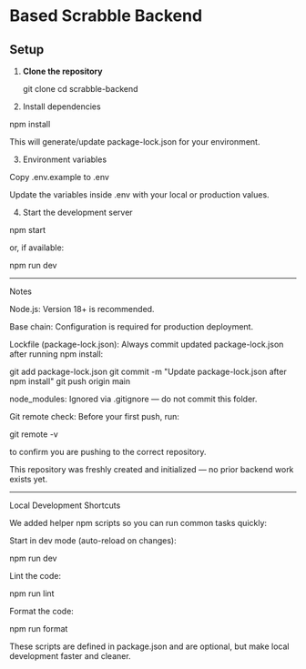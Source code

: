 # Based Scrabble Backend

## Setup

1. **Clone the repository**

   git clone <repo-url>
   cd scrabble-backend

2. Install dependencies

npm install

This will generate/update package-lock.json for your environment.

3. Environment variables

Copy .env.example to .env

Update the variables inside .env with your local or production values.

4. Start the development server

npm start

or, if available:

npm run dev


-------------------------------------
Notes

Node.js: Version 18+ is recommended.

Base chain: Configuration is required for production deployment.

Lockfile (package-lock.json):
Always commit updated package-lock.json after running npm install:

git add package-lock.json
git commit -m "Update package-lock.json after npm install"
git push origin main

node_modules: Ignored via .gitignore — do not commit this folder.

Git remote check: Before your first push, run:

git remote -v

to confirm you are pushing to the correct repository.

This repository was freshly created and initialized — no prior backend work exists yet.


---------------------------
Local Development Shortcuts

We added helper npm scripts so you can run common tasks quickly:

Start in dev mode (auto-reload on changes):

npm run dev

Lint the code:

npm run lint

Format the code:

npm run format


These scripts are defined in package.json and are optional, but make local development faster and cleaner.